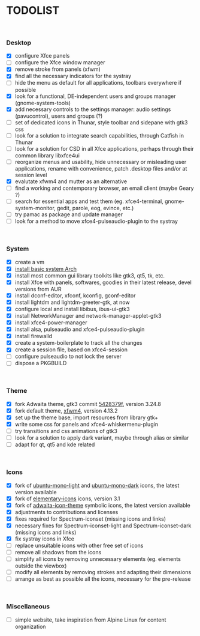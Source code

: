 # TODOLIST

 

### Desktop

- [x] configure Xfce panels
- [ ] configure the Xfce window manager
- [x] remove stroke from panels (xfwm)
- [x] find all the necessary indicators for the systray
- [ ] hide the menu as default for all applications, toolbars everywhere if possible
- [x] look for a functional, DE-independent users and groups manager (gnome-system-tools)
- [x] add necessary controls to the settings manager: audio settings (pavucontrol), users and groups (?)
- [ ] set of dedicated icons in Thunar, style toolbar and sidepane with gtk3 css
- [ ] look for a solution to integrate search capabilities, through Catfish in Thunar
- [ ] look for a solution for CSD in all Xfce applications, perhaps through their common library libxfce4ui
- [ ] reorganize menus and usability, hide unnecessary or misleading user applications, rename with convenience, patch .desktop files and/or at session level
- [x] evalutate xfwm4 and mutter as an alternative
- [ ] find a working and contemporary browser, an email client (maybe Geary ?)
- [ ] search for essential apps and test them (eg. xfce4-terminal, gnome-system-monitor, gedit, parole, eog, evince, etc.)
- [ ] try pamac as package and update manager
- [ ] look for a method to move xfce4-pulseaudio-plugin to the systray

 

### System

- [x] create a vm
- [x] [install basic system Arch](https://wiki.archlinux.org/index.php/Installation_guide)
- [x] install most common gui library toolkits like gtk3, qt5, tk, etc.
- [x] install Xfce with panels, softwares, goodies in their latest release, devel versions from AUR
- [x] install dconf-editor, xfconf, kconfig, gconf-editor
- [x] install lightdm and lightdm-greeter-gtk, at now
- [x] configure local and install libibus, ibus-ui-gtk3
- [x] install NetworkManager and network-manager-applet-gtk3
- [x] install xfce4-power-manager
- [x] install alsa, pulseaudio and xfce4-pulseaudio-plugin
- [x] install firewalld
- [x] create a system-boilerplate to track all the changes
- [x] create a session file, based on xfce4-session
- [ ] configure pulseaudio to not lock the server
- [ ] dispose a PKGBUILD

 

### Theme

- [x] fork Adwaita theme, gtk3 commit [5428379f](https://gitlab.gnome.org/GNOME/gtk/tree/5428379fad31f1637c920d97a3d0303f606bfb6e), version 3.24.8
- [x] fork default theme, [xfwm4](https://git.xfce.org/xfce/xfwm4/tree/?h=xfwm4-4.13.2), version 4.13.2
- [x] set up the theme base, import resources from library gtk+
- [x] write some css for panels and xfce4-whiskermenu-plugin
- [ ] try transitions and css animations of gtk3
- [ ] look for a solution to apply dark variant, maybe through alias or similar
- [ ] adapt for qt, qt5 and kde related

 

### Icons

- [x] fork of [ubuntu-mono-light](https://bazaar.launchpad.net/~ubuntu-art-pkg/ubuntu-themes/trunk/files/head:/ubuntu-mono-light/) and [ubuntu-mono-dark](https://bazaar.launchpad.net/~ubuntu-art-pkg/ubuntu-themes/trunk/files/head:/ubuntu-mono-dark/) icons, the latest version available
- [x] fork of [elementary-icons](https://launchpad.net/elementaryicons/3.x/3.1) icons, version 3.1
- [x] fork of [adwaita-icon-theme](https://github.com/GNOME/adwaita-icon-theme) symbolic icons, the latest version available
- [x] adjustments to contributions and licenses
- [x] fixes required for Spectrum-iconset (missing icons and links)
- [x] necessary fixes for Spectrum-iconset-light and Spectrum-iconset-dark (missing icons and links)
- [x] fix systray icons in Xfce
- [ ] replace unsuitable icons with other free set of icons
- [ ] remove all shadows from the icons
- [ ] simplify all icons by removing unnecessary elements (eg. elements outside the viewbox)
- [ ] modify all elements by removing strokes and adapting their dimensions
- [ ] arrange as best as possible all the icons, necessary for the pre-release

 

### Miscellaneous

- [ ] simple website, take inspiration from Alpine Linux for content organization

 
